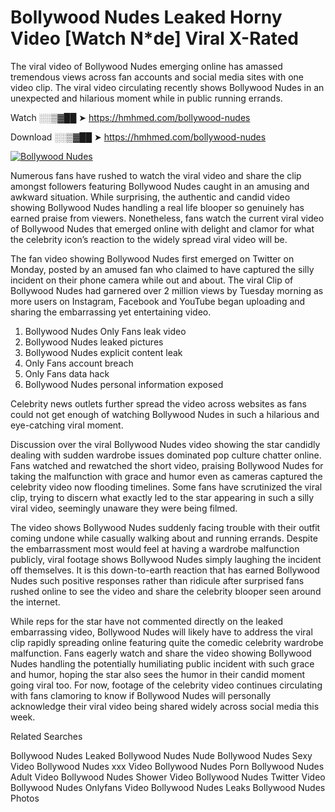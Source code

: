 ﻿# Bollywood Nudes Leaked Horny Video [Watch N*de] Viral X-Rated

The viral video of ﻿Bollywood Nudes emerging online has amassed tremendous views across fan accounts and social media sites with one video clip. The viral video circulating recently shows ﻿Bollywood Nudes in an unexpected and hilarious moment while in public running errands. 

Watch ░░▒▓██ ➤ https://hmhmed.com/bollywood-nudes

Download ░░▒▓██ ➤ https://hmhmed.com/bollywood-nudes

[![Bollywood Nudes](https://i.imgur.com/dJHk4Zq.gif)](https://hmhmed.com/bollywood-nudes)

Numerous fans have rushed to watch the viral video and share the clip amongst followers featuring ﻿Bollywood Nudes caught in an amusing and awkward situation. While surprising, the authentic and candid video showing ﻿Bollywood Nudes handling a real life blooper so genuinely has earned praise from viewers. Nonetheless, fans watch the current viral video of ﻿Bollywood Nudes that emerged online with delight and clamor for what the celebrity icon’s reaction to the widely spread viral video will be.

The fan video showing ﻿Bollywood Nudes first emerged on Twitter on Monday, posted by an amused fan who claimed to have captured the silly incident on their phone camera while out and about. The viral Clip of ﻿Bollywood Nudes had garnered over 2 million views by Tuesday morning as more users on Instagram, Facebook and YouTube began uploading and sharing the embarrassing yet entertaining video. 

1. ﻿Bollywood Nudes Only Fans leak video
2. ﻿Bollywood Nudes leaked pictures
3. ﻿Bollywood Nudes explicit content leak
4. Only Fans account breach
5. Only Fans data hack
6. ﻿Bollywood Nudes personal information exposed

Celebrity news outlets further spread the video across websites as fans could not get enough of watching ﻿Bollywood Nudes in such a hilarious and eye-catching viral moment. 

Discussion over the viral ﻿Bollywood Nudes video showing the star candidly dealing with sudden wardrobe issues dominated pop culture chatter online. Fans watched and rewatched the short video, praising ﻿Bollywood Nudes for taking the malfunction with grace and humor even as cameras captured the celebrity video now flooding timelines. Some fans have scrutinized the viral clip, trying to discern what exactly led to the star appearing in such a silly viral video, seemingly unaware they were being filmed.

The video shows ﻿Bollywood Nudes suddenly facing trouble with their outfit coming undone while casually walking about and running errands. Despite the embarrassment most would feel at having a wardrobe malfunction publicly, viral footage shows ﻿Bollywood Nudes simply laughing the incident off themselves. It is this down-to-earth reaction that has earned ﻿Bollywood Nudes such positive responses rather than ridicule after surprised fans rushed online to see the video and share the celebrity blooper seen around the internet.  

While reps for the star have not commented directly on the leaked embarrassing video, ﻿Bollywood Nudes will likely have to address the viral clip rapidly spreading online featuring quite the comedic celebrity wardrobe malfunction. Fans eagerly watch and share the video showing ﻿Bollywood Nudes handling the potentially humiliating public incident with such grace and humor, hoping the star also sees the humor in their candid moment going viral too. For now, footage of the celebrity video continues circulating with fans clamoring to know if ﻿Bollywood Nudes will personally acknowledge their viral video being shared widely across social media this week.

Related Searches

﻿Bollywood Nudes Leaked
﻿Bollywood Nudes Nude
﻿Bollywood Nudes Sexy Video
﻿Bollywood Nudes xxx Video
﻿Bollywood Nudes Porn
﻿Bollywood Nudes Adult Video
﻿Bollywood Nudes Shower Video
﻿Bollywood Nudes Twitter Video
﻿Bollywood Nudes Onlyfans Video
﻿Bollywood Nudes Leaks
﻿Bollywood Nudes Photos